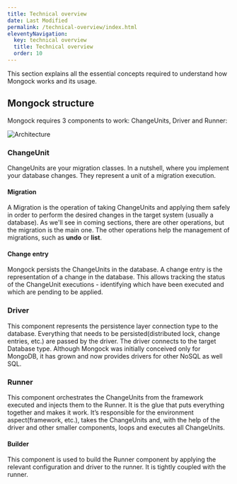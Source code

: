 ```yaml
---
title: Technical overview
date: Last Modified 
permalink: /technical-overview/index.html
eleventyNavigation:
  key: technical overview 
  title: Technical overview
  order: 10
---
```


This section explains all the essential concepts required to understand how Mongock works and its usage. 

## Mongock structure 
Mongock requires 3 components to work: ChangeUnits, Driver and Runner:

![Architecture](../content/images/Architecture-User-HLD.jpg)


### ChangeUnit
ChangeUnits are your migration classes. In a nutshell, where you implement your database changes. They represent a unit of a migration execution.

#### Migration
A Migration is the operation of taking ChangeUnits and applying them safely in order to perform the desired changes in the target system (usually a database). As we'll see in coming sections, there are other operations, but the migration is the main one. The other operations help the management of migrations, such as **undo** or **list**.

#### Change entry
Mongock persists the ChangeUnits in the database. A change entry is the representation of a change in the database. This allows tracking the status of the ChangeUnit executions - identifying which have been executed and which are pending to be applied.  


### Driver
This component represents the persistence layer connection type to the database. Everything that needs to be persisted(distributed lock, change entries, etc.) are passed by the driver. The driver connects to the target Database type.
Although Mongock was initially conceived only for MongoDB, it has grown and now provides drivers for other NoSQL as well SQL.   

### Runner
This component orchestrates the ChangeUnits from the framework executed and injects them to the Runner. It is the glue that puts everything together and makes it work. It’s responsible for the environment aspect(framework, etc.), takes the ChangeUnits and, with the help of the driver and other smaller components, loops and executes all ChangeUnits.

#### Builder
This component is used to build the Runner component by applying the relevant configuration and driver to the runner. It is tightly coupled with the runner.